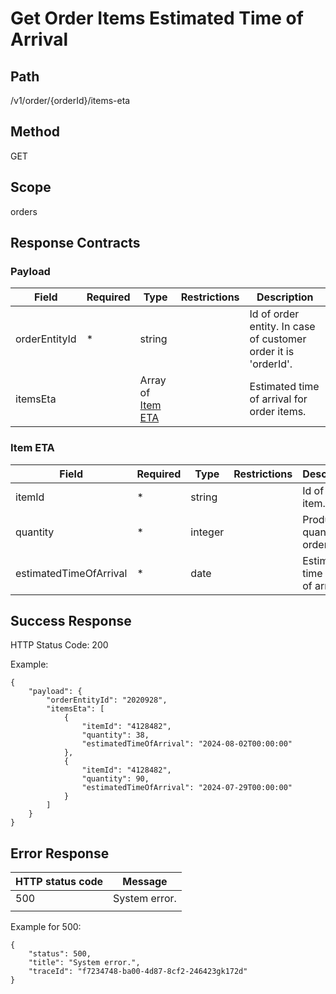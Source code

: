 # Get Order Items Estimated Time of Arrival

## Path
/v1/order/{orderId}/items-eta

## Method

GET

## Scope
orders

## Response Contracts

### Payload
| Field | Required | Type | Restrictions | Description |
|--|--|--|--|--|
| orderEntityId | * | string | | Id of order entity. In case of customer order it is 'orderId'. |
| itemsEta |  | Array of [Item ETA](https://github.com/dkhardwarecom/docs/blob/main/partnerApi/orders/order-items-eta.md#item-eta)  | | Estimated time of arrival for order items. |

### Item ETA
| Field | Required | Type | Restrictions | Description |
|--|--|--|--|--|
| itemId | * | string | | Id of order item. |
| quantity | * | integer  | | Product quantity in order line. |
| estimatedTimeOfArrival | * | date  | | Estimated time (date) of arrival. |

## Success Response

HTTP Status Code: 200

Example:
```
{
    "payload": {
        "orderEntityId": "2020928",
        "itemsEta": [
            {
                "itemId": "4128482",
                "quantity": 38,
                "estimatedTimeOfArrival": "2024-08-02T00:00:00"
            },
            {
                "itemId": "4128482",
                "quantity": 90,
                "estimatedTimeOfArrival": "2024-07-29T00:00:00"
            }
        ]
    }
}
```

## Error Response


| HTTP status code | Message |
|--|--|
| 500 | System error. |
|  |  |

Example for 500:
```
{
    "status": 500,
    "title": "System error.",
    "traceId": "f7234748-ba00-4d87-8cf2-246423gk172d"
}
```
